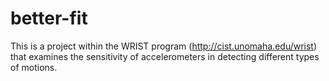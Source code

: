 # better-fit

This is a project within the WRIST program (http://cist.unomaha.edu/wrist) that examines the sensitivity of accelerometers in detecting different types of motions.
